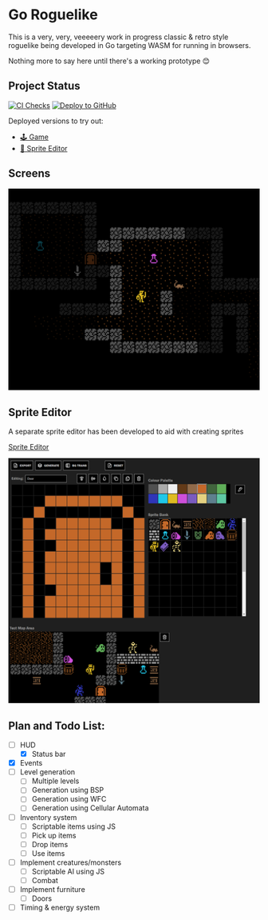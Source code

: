 # Go Roguelike

This is a very, very, veeeeery work in progress classic & retro style roguelike being developed in Go targeting WASM for running in browsers.

Nothing more to say here until there's a working prototype 😊

## Project Status

[![CI Checks](https://github.com/benc-uk/roguelike/actions/workflows/ci.yaml/badge.svg)](https://github.com/benc-uk/roguelike/actions/workflows/ci.yaml)
[![Deploy to GitHub](https://github.com/benc-uk/roguelike/actions/workflows/deploy.yaml/badge.svg)](https://github.com/benc-uk/roguelike/actions/workflows/deploy.yaml)

Deployed versions to try out:

- [🕹️ Game](http://code.benco.io/roguelike/)
- [📝 Sprite Editor](http://code.benco.io/roguelike/sprite-editor)

## Screens

![screenshot](.etc/Screenshot_2024-09-13_113518.png)

## Sprite Editor

A separate sprite editor has been developed to aid with creating sprites

[Sprite Editor](./sprite-editor/readme.md)

![alt text](.etc/Screenshot2024-09-02153104.png)

## Plan and Todo List:

- [ ] HUD
  - [x] Status bar
- [x] Events
- [ ] Level generation
  - [ ] Multiple levels
  - [ ] Generation using BSP
  - [ ] Generation using WFC
  - [ ] Generation using Cellular Automata
- [ ] Inventory system
  - [ ] Scriptable items using JS
  - [ ] Pick up items
  - [ ] Drop items
  - [ ] Use items
- [ ] Implement creatures/monsters
  - [ ] Scriptable AI using JS
  - [ ] Combat
- [ ] Implement furniture
  - [ ] Doors
- [ ] Timing & energy system
